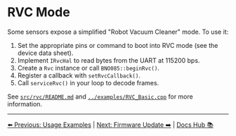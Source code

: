 # RVC Mode

Some sensors expose a simplified "Robot Vacuum Cleaner" mode. To use it:

1. Set the appropriate pins or command to boot into RVC mode (see the device data sheet).
2. Implement `IRvcHal` to read bytes from the UART at 115200 bps.
3. Create a `Rvc` instance or call `BNO085::beginRvc()`.
4. Register a callback with `setRvcCallback()`.
5. Call `serviceRvc()` in your loop to decode frames.

See [`src/rvc/README.md`](../src/rvc/README.md) and [`../examples/RVC_Basic.cpp`](../examples/RVC_Basic.cpp) for more information.

---

[⬅️ Previous: Usage Examples](Examples.md) | [Next: Firmware Update ➡️](FirmwareUpdate.md) | [Docs Hub 📚](README.md)
